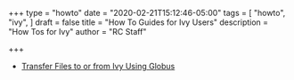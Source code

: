 +++
type = "howto"
date = "2020-02-21T15:12:46-05:00"
tags = [
  "howto",
  "ivy",
]
draft = false
title = "How To Guides for Ivy Users"
description = "How Tos for Ivy"
author = "RC Staff"

+++

* [Transfer Files to or from Ivy Using Globus](/userinfo/howtos/ivy/secure-globus-transfer)
